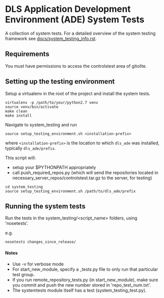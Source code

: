 # DLS Application Development Environment (ADE) System Tests

A collection of system tests. For a detailed overview of the system testing framework
see [docs/system_testing_info.rst](../docs/system_testing_info.rst).

## Requirements

You must have permissions to access the controlstest area of gitolite.

## Setting up the testing environment

Setup a virtualenv in the root of the project and install the system tests.

```
virtualenv -p /path/to/your/python2.7 venv
source venv/bin/activate
make clean
make install
```

Navigate to system_testing and run

```
source setup_testing_environment.sh <installation-prefix>
```

where `<installation-prefix>` is the location to which `dls_ade` was installed,
typically `dls_ade/prefix`.

This script will:
* setup your $PYTHONPATH appropriately
* call push_required_repos.py (which will send the repositories located in necessary_server_repos/controlstest.tar.gz to the server, for testing)


```
cd system_testing
source setup_testing_environment.sh /path/to/dls_ade/prefix
```

## Running the system tests

Run the tests in the system_testing/<script_name> folders, using 'nosetests'.

e.g.
```
nosetests changes_since_release/
```

#### Notes
* Use -v for verbose mode
* For start_new_module, specify a _tests.py file to only run that particular test group.
* If you run remote_repository_tests.py (in start_new_module), make sure you commit and push the new number stored in 'repo_test_num.txt'.
* The systemtests module itself has a test (system_testing_test.py).

